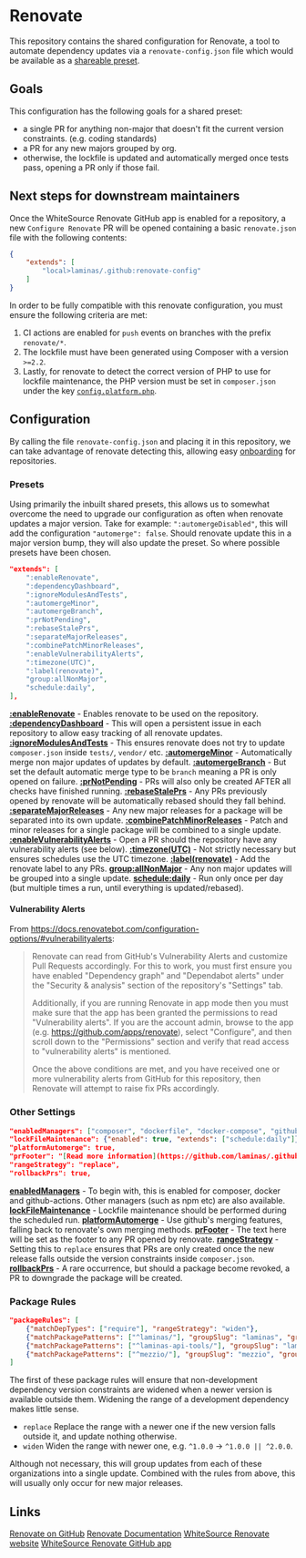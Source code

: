 # Renovate

This repository contains the shared configuration for Renovate, a tool to automate dependency updates via a
`renovate-config.json` file which would be available as a
[shareable preset](https://docs.renovatebot.com/config-presets/).

## Goals

This configuration has the following goals for a shared preset:

- a single PR for anything non-major that doesn't fit the current version constraints. (e.g. coding standards)
- a PR for any new majors grouped by org.
- otherwise, the lockfile is updated and automatically merged once tests pass, opening a PR only if those fail.

## Next steps for downstream maintainers

Once the WhiteSource Renovate GitHub app is enabled for a repository, a new `Configure Renovate` PR will be opened
containing a basic `renovate.json` file with the following contents:

```json
{
    "extends": [
        "local>laminas/.github:renovate-config"
    ]
}
```

In order to be fully compatible with this renovate configuration, you must ensure the following criteria are met:
1. CI actions are enabled for `push` events on branches with the prefix `renovate/*`.
2. The lockfile must have been generated using Composer with a version `>=2.2`.
3. Lastly, for renovate to detect the correct version of PHP to use for lockfile maintenance, the PHP version must be
   set in `composer.json` under the key [`config.platform.php`](https://getcomposer.org/doc/06-config.md#platform).

## Configuration

By calling the file `renovate-config.json` and placing it in this repository, we can take advantage of renovate
detecting this, allowing easy
[onboarding](https://docs.renovatebot.com/getting-started/installing-onboarding/#repository-onboarding) for
repositories.

### Presets

Using primarily the inbuilt shared presets, this allows us to somewhat overcome the need to upgrade our configuration as
often when renovate updates a major version. Take for example: `":automergeDisabled"`, this will add the configuration
`"automerge": false`. Should renovate update this in a major version bump, they will also update the preset. So where
possible presets have been chosen.

```json
"extends": [
    ":enableRenovate",
    ":dependencyDashboard",
    ":ignoreModulesAndTests",
    ":automergeMinor",
    ":automergeBranch",
    ":prNotPending",
    ":rebaseStalePrs",
    ":separateMajorReleases",
    ":combinePatchMinorReleases",
    ":enableVulnerabilityAlerts",
    ":timezone(UTC)",
    ":label(renovate)",
    "group:allNonMajor",
    "schedule:daily",
],
```

**[:enableRenovate](https://docs.renovatebot.com/presets-default/#enablerenovate)** - Enables renovate to be used on the
repository.
**[:dependencyDashboard](https://docs.renovatebot.com/presets-default/#dependencydashboard)** - This will open a
persistent issue in each repository to allow easy tracking of all renovate updates.
**[:ignoreModulesAndTests](https://docs.renovatebot.com/presets-default/#ignoremodulesandtests)** - This ensures
renovate does not try to update `composer.json` inside `tests/`, `vendor/` etc.
**[:automergeMinor](https://docs.renovatebot.com/presets-default/#automergeminor)** - Automatically merge non major
updates of updates by default.
**[:automergeBranch](https://docs.renovatebot.com/presets-default/#automergebranch)** - But set the default automatic
merge type to be `branch` meaning a PR is only opened on failure.
**[:prNotPending](https://docs.renovatebot.com/presets-default/#prnotpending)** - PRs will also only be created AFTER
all checks have finished running.
**[:rebaseStalePrs](https://docs.renovatebot.com/presets-default/#rebasestaleprs)** - Any PRs previously opened by
renovate will be automatically rebased should they fall behind.
**[:separateMajorReleases](https://docs.renovatebot.com/presets-default/#separatemajorreleases)** - Any new major
releases for a package will be separated into its own update.
**[:combinePatchMinorReleases](https://docs.renovatebot.com/presets-default/#combinepatchminorreleases)** - Patch and
minor releases for a single package will be combined to a single update.
**[:enableVulnerabilityAlerts](https://docs.renovatebot.com/presets-default/#enablevulnerabilityalerts)** - Open a PR
should the repository have any vulnerability alerts (see below).
**[:timezone(UTC)](https://docs.renovatebot.com/presets-default/#timezonearg0)** - Not strictly necessary but ensures
schedules use the UTC timezone.
**[:label(renovate)](https://docs.renovatebot.com/presets-default/#labelarg0)** - Add the renovate label to any PRs.
**[group:allNonMajor](https://docs.renovatebot.com/presets-group/#groupallnonmajor)** - Any non major updates will be
grouped into a single update.
**[schedule:daily](https://docs.renovatebot.com/presets-schedule/#scheduledaily)** - Run only once per day (but multiple
times a run, until everything is updated/rebased).

#### Vulnerability Alerts

From https://docs.renovatebot.com/configuration-options/#vulnerabilityalerts:

> Renovate can read from GitHub's Vulnerability Alerts and customize Pull Requests accordingly. For this to work, you must first ensure you have enabled "Dependency graph" and "Dependabot alerts" under the "Security & analysis" section of the repository's "Settings" tab.
>
> Additionally, if you are running Renovate in app mode then you must make sure that the app has been granted the permissions to read "Vulnerability alerts". If you are the account admin, browse to the app (e.g. https://github.com/apps/renovate), select "Configure", and then scroll down to the "Permissions" section and verify that read access to "vulnerability alerts" is mentioned.
>
> Once the above conditions are met, and you have received one or more vulnerability alerts from GitHub for this repository, then Renovate will attempt to raise fix PRs accordingly.

### Other Settings

```json
"enabledManagers": ["composer", "dockerfile", "docker-compose", "github-actions"],
"lockFileMaintenance": {"enabled": true, "extends": ["schedule:daily"]},
"platformAutomerge": true,
"prFooter": "[Read more information](https://github.com/laminas/.github/blob/main/RENOVATE.md) about the use of [Renovate Bot](https://github.com/renovatebot/renovate) within Laminas.",
"rangeStrategy": "replace",
"rollbackPrs": true,
```

**[enabledManagers](https://docs.renovatebot.com/configuration-options/#enabledmanagers)** - To begin with, this is
enabled for composer, docker and github-actions. Other managers (such as npm etc) are also available.
**[lockFileMaintenance](https://docs.renovatebot.com/configuration-options/#lockfilemaintenance)** - Lockfile
maintenance should be performed during the scheduled run.
**[platformAutomerge](https://docs.renovatebot.com/configuration-options/#platformautomerge)** - Use github's merging
features, falling back to renovate's own merging methods.
**[prFooter](https://docs.renovatebot.com/configuration-options/#prfooter)** - The text here will be set as the footer
to any PR opened by renovate. 
**[rangeStrategy](https://docs.renovatebot.com/configuration-options/#rangestrategy)** - Setting this to `replace`
ensures that PRs are only created once the new release falls outside the version constraints inside `composer.json`.
**[rollbackPrs](https://docs.renovatebot.com/configuration-options/#rollbackprs)** - A rare occurrence, but should a
package become revoked, a PR to downgrade the package will be created.

### Package Rules

```json
"packageRules": [
    {"matchDepTypes": ["require"], "rangeStrategy": "widen"},
    {"matchPackagePatterns": ["^laminas/"], "groupSlug": "laminas", "groupName": "Laminas packages"},
    {"matchPackagePatterns": ["^laminas-api-tools/"], "groupSlug": "laminas-api-tools", "groupName": "Laminas API Tools packages"},
    {"matchPackagePatterns": ["^mezzio/"], "groupSlug": "mezzio", "groupName": "Mezzio packages"}
]
```

The first of these package rules will ensure that non-development dependency version constraints are widened when a
newer version is available outside them. Widening the range of a development dependency makes little sense.
 - `replace` Replace the range with a newer one if the new version falls outside it, and update nothing otherwise.
 - `widen` Widen the range with newer one, e.g. `^1.0.0` -> `^1.0.0 || ^2.0.0`.

Although not necessary, this will group updates from each of these organizations into a single update. Combined with the
rules from above, this will usually only occur for new major releases.

## Links

[Renovate on GitHub](https://github.com/renovatebot/renovate)
[Renovate Documentation](https://docs.renovatebot.com)
[WhiteSource Renovate website](https://www.whitesourcesoftware.com/free-developer-tools/renovate/)
[WhiteSource Renovate GitHub app](https://github.com/marketplace/renovate)
